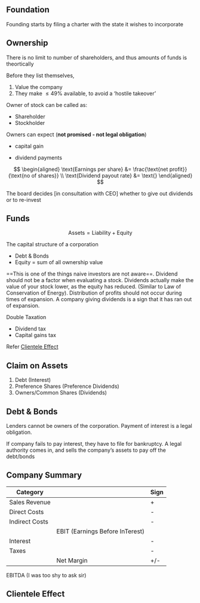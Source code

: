 ## Foundation

Founding starts by filing a charter with the state it wishes to incorporate

## Ownership

There is no limit to number of shareholders, and thus amounts of funds is theortically 

Before they list themselves, 

1. Value the company
2. They make $\le 49 \%$ available, to avoid a ‘hostile takeover’

Owner of stock can be called as:

- Shareholder
- Stockholder

Owners can expect (**not promised - not legal obligation**)

- capital gain

- dividend payments

$$
\begin{aligned}
\text{Earnings per share} &=
\frac{\text{net profit}}{\text{no of shares}} \\
\text{Dividend payout rate} &=
\text{}
\end{aligned}
$$

The board decides [in consultation with CEO] whether to give out dividends or to re-invest

## Funds

$$
\text{Assets} = \text{Liability} + \text{Equity}
$$

The capital structure of a corporation

- Debt & Bonds
- Equity = sum of all ownership value

==This is one of the things naive investors are not aware==. Dividend should not be a factor when evaluating a stock. Dividends actually make the value of your stock lower, as the equity has reduced. (Similar to Law of Conservation of Energy). Distribution of profits should not occur during times of expansion. A company giving dividends is a sign that it has ran out of expansion.

Double Taxation

- Dividend tax
- Capital gains tax

Refer [Clientele Effect](#Clientele-Effect)

## Claim on Assets

1. Debt (Interest)
2. Preference Shares (Preference Dividends)
3. Owners/Common Shares (Dividends)

## Debt & Bonds

Lenders cannot be owners of the corporation. Payment of interest is a legal obligation.

If company fails to pay interest, they have to file for bankruptcy. A legal authority comes in, and sells the company’s assets to pay off the debt/bonds

## Company Summary

| Category       |                                 | Sign |
| -------------- | ------------------------------- | ---- |
| Sales Revenue  |                                 | +    |
| Direct Costs   |                                 | -    |
| Indirect Costs |                                 | -    |
|                | EBIT (Earnings Before InTerest) |      |
| Interest       |                                 | -    |
| Taxes          |                                 | -    |
|                | Net Margin                      | +/-  |

EBITDA (I was too shy to ask sir)

## Clientele Effect

